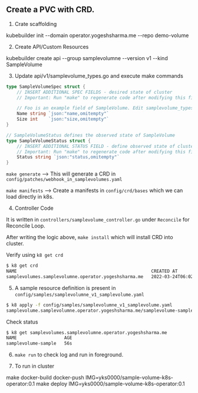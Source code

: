 ## Create a PVC with CRD.


1. Crate scaffolding

kubebuilder init --domain operator.yogeshsharma.me --repo demo-volume

2. Create API/Custom Resources

kubebuilder create api --group samplevolumne --version v1 --kind SampleVolume

3. Update api/v1/samplevolume_types.go and execute make commands

```go
type SampleVolumeSpec struct {
	// INSERT ADDITIONAL SPEC FIELDS - desired state of cluster
	// Important: Run "make" to regenerate code after modifying this file

	// Foo is an example field of SampleVolume. Edit samplevolume_types.go to remove/update
	Name string `json:"name,omitempty"`
	Size int 	`json:"size,omitempty"`
}

// SampleVolumeStatus defines the observed state of SampleVolume
type SampleVolumeStatus struct {
	// INSERT ADDITIONAL STATUS FIELD - define observed state of cluster
	// Important: Run "make" to regenerate code after modifying this file
	Status string `json:"status,omitempty"`
}
```

`make generate` --> This will generate a CRD in `config/patches/webhook_in_samplevolumes.yaml`

`make manifests` --> Create a manifests in `config/crd/bases` which we can load directly in k8s.


4. Controller Code

It is written in `controllers/samplevolume_controller.go` under `Reconcile` for Reconcile Loop.

After writing the logic above, `make install` which will install CRD into cluster.

Verify using `k8 get crd`


```bash
$ k8 get crd
NAME                                                   CREATED AT
samplevolumes.samplevolumne.operator.yogeshsharma.me   2022-03-24T06:02:25Z
```

5. A sample resource definition is present in `config/samples/samplevolumne_v1_samplevolume.yaml`


```bash
$ k8 apply -f config/samples/samplevolumne_v1_samplevolume.yaml 
samplevolume.samplevolumne.operator.yogeshsharma.me/samplevolume-sample created
```


Check status

```bash
$ k8 get samplevolumes.samplevolumne.operator.yogeshsharma.me
NAME                  AGE
samplevolume-sample   56s
```

6. `make run` to check log and run in foreground.

7. To run in cluster

make docker-build docker-push IMG=yks0000/sample-volume-k8s-operator:0.1
make deploy IMG=yks0000/sample-volume-k8s-operator:0.1
